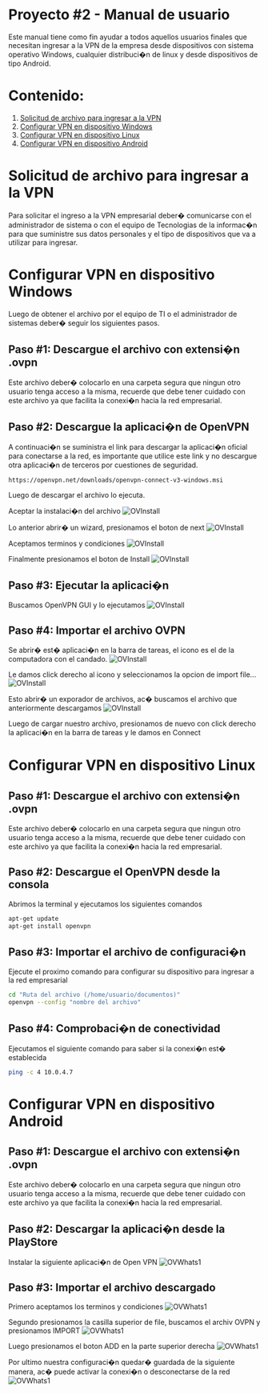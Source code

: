 # Proyecto #2 - Manual de usuario
Este manual tiene como fin ayudar a todos aquellos usuarios finales que necesitan ingresar a la VPN de la empresa desde dispositivos con 
sistema operativo Windows, cualquier distribuci�n de linux y desde dispositivos de tipo Android.

# Contenido:
1. [Solicitud de archivo para ingresar a la VPN](#item1)
2. [Configurar VPN en dispositivo Windows](#item2)
3. [Configurar VPN en dispositivo Linux](#item3)
4. [Configurar VPN en dispositivo Android](#item4)

<a name="item1"></a>
# Solicitud de archivo para ingresar a la VPN
Para solicitar el ingreso a la VPN empresarial deber� comunicarse con el administrador de sistema o con el equipo de Tecnologias de la informac�n
para que suministre sus datos personales y el tipo de dispositivos que va a utilizar para ingresar.

<a name="item2"></a>
# Configurar VPN en dispositivo Windows
Luego de obtener el archivo por el equipo de TI o el administrador de sistemas deber� seguir los siguientes pasos.

## Paso #1: Descargue el archivo con extensi�n .ovpn
Este archivo deber� colocarlo en una carpeta segura que ningun otro usuario tenga acceso a la misma, recuerde que debe tener cuidado con 
este archivo ya que facilita la conexi�n hacia la red empresarial.

## Paso #2: Descargue la aplicaci�n de OpenVPN
A continuaci�n se suministra el link para descargar la aplicaci�n oficial para conectarse a la red, es importante que utilice este link
y no descargue otra aplicaci�n de terceros por cuestiones de seguridad.
```
https://openvpn.net/downloads/openvpn-connect-v3-windows.msi
```
Luego de descargar el archivo lo ejecuta.

Aceptar la instalaci�n del archivo
![OVInstall](./imgs/OVWin1.PNG)

Lo anterior abrir� un wizard, presionamos el boton de next
![OVInstall](./imgs/OVWin2.PNG)

Aceptamos terminos y condiciones
![OVInstall](./imgs/OVWin3.PNG)

Finalmente presionamos el boton de Install
![OVInstall](./imgs/OVWin4.PNG)

## Paso #3: Ejecutar la aplicaci�n 
Buscamos OpenVPN GUI y lo ejecutamos
![OVInstall](./imgs/OVWin5.PNG)

## Paso #4: Importar el archivo OVPN
Se abrir� est� aplicaci�n en la barra de tareas, el icono es el de la computadora con el candado.
![OVInstall](./imgs/OVWin6.PNG)

Le damos click derecho al icono y seleccionamos la opcion de import file...
![OVInstall](./imgs/OVWin7.PNG)

Esto abrir� un exporador de archivos, ac� buscamos el archivo que anteriormente descargamos
![OVInstall](./imgs/OVWin8.PNG)

Luego de cargar nuestro archivo, presionamos de nuevo con click derecho la aplicaci�n en la barra de tareas y le damos en Connect

<a name="item3"></a>
# Configurar VPN en dispositivo Linux

## Paso #1: Descargue el archivo con extensi�n .ovpn
Este archivo deber� colocarlo en una carpeta segura que ningun otro usuario tenga acceso a la misma, recuerde que debe tener cuidado con 
este archivo ya que facilita la conexi�n hacia la red empresarial.

## Paso #2: Descargue el OpenVPN desde la consola
Abrimos la terminal y ejecutamos los siguientes comandos
```bash
apt-get update
apt-get install openvpn
```

## Paso #3: Importar el archivo de configuraci�n
Ejecute el proximo comando para configurar su dispositivo para ingresar a la red empresarial
```bash
cd "Ruta del archivo (/home/usuario/documentos)"
openvpn --config "nombre del archivo"
```

## Paso #4: Comprobaci�n de conectividad
Ejecutamos el siguiente comando para saber si la conexi�n est� establecida
```bash
ping -c 4 10.0.4.7
```

<a name="item4"></a>
# Configurar VPN en dispositivo Android

## Paso #1: Descargue el archivo con extensi�n .ovpn
Este archivo deber� colocarlo en una carpeta segura que ningun otro usuario tenga acceso a la misma, recuerde que debe tener cuidado con 
este archivo ya que facilita la conexi�n hacia la red empresarial.

## Paso #2: Descargar la aplicaci�n desde la PlayStore
Instalar la siguiente aplicaci�n de Open VPN
![OVWhats1](./imgs/OVWhats1.jpeg)

## Paso #3: Importar el archivo descargado
Primero aceptamos los terminos y condiciones
![OVWhats1](./imgs/OVWhats2.jpeg)

Segundo presionamos la casilla superior de file, buscamos el archiv OVPN y presionamos IMPORT
![OVWhats1](./imgs/OVWhats3.jpeg)

Luego presionamos el boton ADD en la parte superior derecha
![OVWhats1](./imgs/OVWhats4.jpeg)

Por ultimo nuestra configuraci�n quedar� guardada de la siguiente manera, ac� puede activar la conexi�n o desconectarse de la red 
![OVWhats1](./imgs/OVWhats5.jpeg)